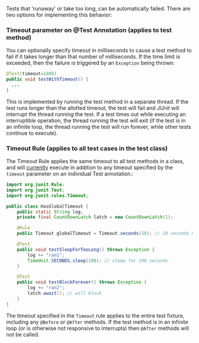 Tests that 'runaway' or take too long, can be automatically failed.  There are two options for implementing this behavior:

### Timeout parameter on @Test Annotation (applies to test method)
You can optionally specify timeout in milliseconds to cause a test method to fail if it takes longer than that number of milliseconds.  If the time limit is exceeded, then the failure is triggered by an `Exception` being thrown:

```java
@Test(timeout=1000)
public void testWithTimeout() {
  ...
}
```

This is implemented by running the test method in a separate thread. If the test runs longer than the allotted timeout, the test will fail and JUnit will interrupt the thread running the test. If a test times out while executing an interruptible operation, the thread running the test will exit (if the test is in an infinite loop, the thread running the test will run forever, while other tests continue to execute).

### Timeout Rule (applies to all test cases in the test class)
The Timeout Rule applies the same timeout to all test methods in a class, and will [currently](https://github.com/junit-team/junit/issues/1126) execute in addition to any timeout specified by the `timeout` parameter on an individual Test annotation.:

```java
import org.junit.Rule;
import org.junit.Test;
import org.junit.rules.Timeout;

public class HasGlobalTimeout {
    public static String log;
    private final CountDownLatch latch = new CountDownLatch(1);

    @Rule
    public Timeout globalTimeout = Timeout.seconds(10); // 10 seconds max per method tested

    @Test
    public void testSleepForTooLong() throws Exception {
        log += "ran1";
        TimeUnit.SECONDS.sleep(100); // sleep for 100 seconds
    }

    @Test
    public void testBlockForever() throws Exception {
        log += "ran2";
        latch.await(); // will block 
    }
}
```

The timeout specified in the `Timeout` rule applies to the entire test fixture, including any `@Before` or `@After` methods. If the test method is in an infinite loop (or is otherwise not responsive to interrupts) then `@After` methods will not be called.